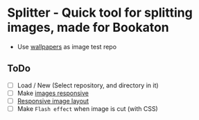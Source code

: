 # Splitter - Quick tool for splitting images, made for Bookaton

- Use [wallpapers](https://github.com/DenverCoder1/minimalistic-wallpaper-collection) as image test repo

## ToDo

- [ ] Load / New (Select repository, and directory in it)
- [ ] Make [images responsive](https://developer.mozilla.org/en-US/docs/Learn/HTML/Multimedia_and_embedding/Responsive_images#use_modern_image_formats_boldly)
- [ ] [Responsive image layout](https://css-tricks.com/adaptive-photo-layout-with-flexbox/)
- [ ] Make `Flash effect` when image is cut (with CSS)
